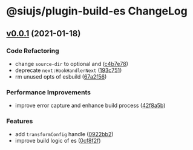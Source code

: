 # @siujs/plugin-build-es ChangeLog

## [v0.0.1](https://github.com/siujs/plugins/compare/74492aaef296c7620003487cc3ec0d7693a6adde...v0.0.1) (2021-01-18)

### Code Refactoring

- change `source-dir` to optional and ([c4b7e78](https://github.com/siujs/plugins/commit/c4b7e78a51d1062c78e15b2f737aa5e46e4aaf6e))
- deprecate `next:HookHandlerNext` ([193c751](https://github.com/siujs/plugins/commit/193c751926ef7db2324230c3480ab5e0b4e62d00))
- rm unused opts of esbuild ([67a2f56](https://github.com/siujs/plugins/commit/67a2f5676b44cb4ea3b1c1b3469501b6a41bac11))

### Performance Improvements

- improve error capture and enhance build process ([42f8a5b](https://github.com/siujs/plugins/commit/42f8a5bec7bf3df4b4d158354157f6812f44f995))

### Features

- add `transformConfig` handle ([0922bb2](https://github.com/siujs/plugins/commit/0922bb263be9e91ccd9f06422606df65a05f29de))
- improve build logic of es ([0cf8f2f](https://github.com/siujs/plugins/commit/0cf8f2fdf9f8bb25aa7882a5a6afd5b70a72d30c))